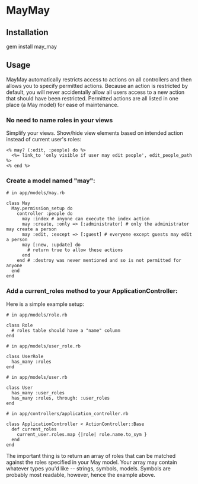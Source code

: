 # MayMay

## Installation

gem install may_may

## Usage

MayMay automatically restricts access to actions on all controllers and then allows you to specify
permitted actions. Because an action is restricted by default, you will never accidentally allow all
users access to a new action that should have been restricted. Permitted actions are all listed in
one place (a May model) for ease of maintenance.

### No need to name roles in your views

Simplify your views. Show/hide view elements based on intended action instead of current user's roles:

    <% may? (:edit, :people) do %>
      <%= link_to 'only visible if user may edit people', edit_people_path %>
    <% end %>

### 
### Create a model named "may":

    # in app/models/may.rb

    class May
      May.permission_setup do
        controller :people do
          may :index # anyone can execute the index action
          may :create, :only => [:administrator] # only the administrator may create a person
          may :edit, :except => [:guest] # everyone except guests may edit a person
          may [:new, :update] do
            # return true to allow these actions
          end
        end # :destroy was never mentioned and so is not permitted for anyone
      end
    end

### Add a current_roles method to your ApplicationController:

Here is a simple example setup:

    # in app/models/role.rb

    class Role
      # roles table should have a "name" column
    end

    # in app/models/user_role.rb

    class UserRole
      has_many :roles
    end

    # in app/models/user.rb

    class User
      has_many :user_roles
      has_many :roles, through: :user_roles
    end

    # in app/controllers/application_controller.rb

    class ApplicationController < ActionController::Base
      def current_roles
        current_user.roles.map {|role| role.name.to_sym }
      end
    end

The important thing is to return an array of roles that can be matched against the roles specified in
your May model. Your array may contain whatever types you'd like -- strings, symbols, models. Symbols
are probably most readable, however, hence the example above.
